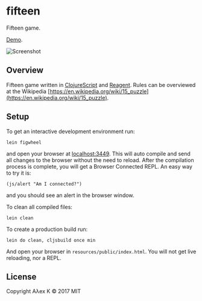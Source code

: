 # fifteen

Fifteen game.

[Demo](https://alexeykomov.github.io/fifteen).

![Screenshot](https://alexeykomov.github.io/fifteen/resources/img/Screen-Shot-2017-06-24-at-14.43.17)

## Overview

Fifteen game written in [ClojureScript](https://clojurescript.org/) and [Reagent](https://github.com/reagent-project/reagent). Rules can be overviewed at the Wikipedia [https://en.wikipedia.org/wiki/15_puzzle](https://en.wikipedia.org/wiki/15_puzzle).

## Setup

To get an interactive development environment run:

    lein figwheel

and open your browser at [localhost:3449](http://localhost:3449/).
This will auto compile and send all changes to the browser without the
need to reload. After the compilation process is complete, you will
get a Browser Connected REPL. An easy way to try it is:

    (js/alert "Am I connected?")

and you should see an alert in the browser window.

To clean all compiled files:

    lein clean

To create a production build run:

    lein do clean, cljsbuild once min

And open your browser in `resources/public/index.html`. You will not
get live reloading, nor a REPL. 

## License

Copyright Aλex K © 2017 MIT
